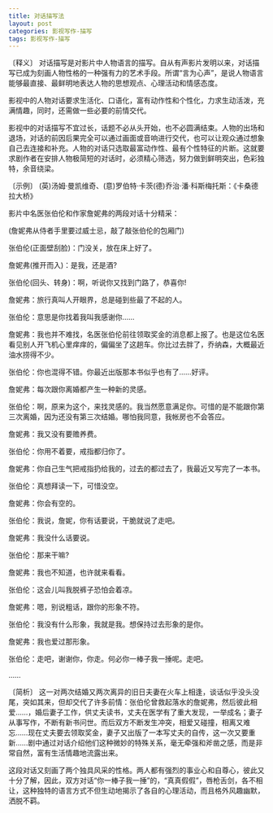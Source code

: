 ```yaml
---
title: 对话描写法
layout: post
categories: 影视写作-描写
tags: 影视写作-描写
---
```


〔释义〕 对话描写是对影片中人物语言的描写。自从有声影片发明以来，对话描写已成为刻画人物性格的一种强有力的艺术手段。所谓“言为心声”，是说人物语言能够最直接、最鲜明地表达人物的思想观点、心理活动和情感态度。

影视中的人物对话要求生活化、口语化，富有动作性和个性化，力求生动活泼，充满情趣，同时，还需做一些必要的前情交代。

影视中的对话描写不宜过长，话题不必从头开始，也不必圆满结束。人物的出场和退场，对话的前因后果完全可以通过画面或音响进行交代，也可以让观众通过想象自己去连接和补充。人物的对话只选取最富动作性、最有个性特征的片断。这就要求剧作者在安排人物极简短的对话时，必须精心筛选，努力做到鲜明突出，色彩独特，余音绕梁。

〔示例〕 (英)汤姆·曼凯维奇、(意)罗伯特·卡茨(德)乔治·潘·科斯梅托斯：《卡桑德拉大桥》

影片中名医张伯伦和作家詹妮弗的两段对话十分精采：

(詹妮弗从侍者手里要过威士忌，敲了敲张伯伦的包厢门)

张伯伦(正面壁刮脸)：门没关，放在床上好了。

詹妮弗(推开而入)：是我，还是酒?

张伯伦(回头、转身)：啊，听说你又找到门路了，恭喜你!

詹妮弗：旅行真叫人开眼界，总是碰到些最了不起的人。

张伯伦：意思是你找着我叫我感谢你……

詹妮弗：我也并不难找，名医张伯伦前往领取奖金的消息都上报了。也是这位名医看见别人开飞机心里痒痒的，偏偏坐了这趟车。你比过去胖了，乔纳森，大概最近油水捞得不少。

张伯伦：你也混得不错。你最近出版那本书似乎也有了……好评。

詹妮弗：每次跟你离婚都产生一种新的灵感。

张伯伦：啊，原来为这个，来找灵感的。我当然愿意满足你。可惜的是不能跟你第三次离婚，因为还没有第三次结婚。哪怕我同意，我帐房也不会答应。

詹妮弗：我又没有要赡养费。

张伯伦：你用不着要，戒指都归你了。

詹妮弗：你自己生气把戒指扔给我的，过去的都过去了，我最近又写完了一本书。

张伯伦：真想拜读一下，可惜没空。

詹妮弗：你会有空的。

张伯伦：我说，詹妮，你有话要说，干脆就说了走吧。

詹妮弗：我没什么话要说。

张伯伦：那来干嘛?

詹妮弗：我也不知道，也许就来看看。

张伯伦：这会儿叫我脱裤子恐怕会着凉。

詹妮弗：嗯，别说粗话，跟你的形象不符。

张伯伦：我没有什么形象，我就是我。想保持过去形象的是你。

詹妮弗：我也爱过那形象。

张伯伦：走吧，谢谢你，你走。何必你一棒子我一捶呢。走吧。

……

〔简析〕 这一对两次结婚又两次离异的旧日夫妻在火车上相逢，谈话似乎没头没尾，突如其来，但却交代了许多前情：张伯伦曾救起落水的詹妮弗，然后彼此相爱……，婚后妻子工作，供丈夫读书，丈夫在医学有了重大发现，一举成名；妻子从事写作，不断有新书问世。而后双方不断发生冲突，相爱又碰撞，相离又难忘……现在丈夫要去领取奖金，妻子又出版了一本写丈夫的自传，这一次又要重新……剧中通过对话介绍他们这种微妙的特殊关系，毫无牵强和斧凿之感，而是非常自然，富有生活情趣地流露出来。

这段对话又刻画了两个独具风采的性格。两人都有强烈的事业心和自尊心，彼此又十分了解，因此，双方对话“你一棒子我一捶”的，“真真假假”，唇枪舌剑，各不相让，这种独特的语言方式不但生动地揭示了各自的心理活动，而且格外风趣幽默，洒脱不羁。 